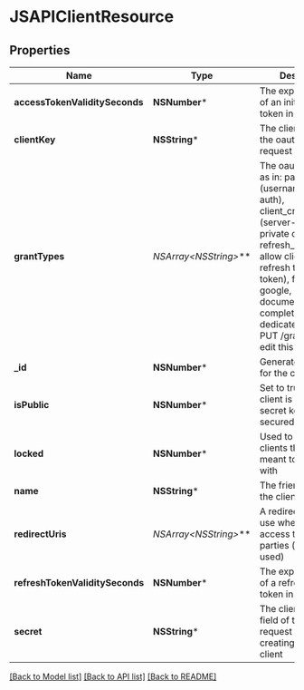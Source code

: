 # JSAPIClientResource

## Properties
Name | Type | Description | Notes
------------ | ------------- | ------------- | -------------
**accessTokenValiditySeconds** | **NSNumber*** | The expiration time of an initial oauth token in seconds | [optional] 
**clientKey** | **NSString*** | The client_id field of the oauth token request | 
**grantTypes** | **NSArray&lt;NSString*&gt;*** | The oauth grant type as in: password (username/password auth), client_credentials (server-to-server, private clients), refresh_token (to allow clients to refresh their initial token), facebook, google, etc) See documentation for a complete list. Use dedicated endpoint PUT /grant-types to edit this list | [optional] 
**_id** | **NSNumber*** | Generated unique ID for the client | [optional] 
**isPublic** | **NSNumber*** | Set to true if the client is public i.e the secret key can be secured | [optional] 
**locked** | **NSNumber*** | Used to flag system clients that are not meant to be tinkered with | [optional] 
**name** | **NSString*** | The friendly name of the client | 
**redirectUris** | **NSArray&lt;NSString*&gt;*** | A redirection URL to use when granting access to third-parties (seldomly used) | [optional] 
**refreshTokenValiditySeconds** | **NSNumber*** | The expiration time of a refresh oauth token in seconds | [optional] 
**secret** | **NSString*** | The client-secret field of the oauth request when creating a private client | 

[[Back to Model list]](../README.md#documentation-for-models) [[Back to API list]](../README.md#documentation-for-api-endpoints) [[Back to README]](../README.md)


